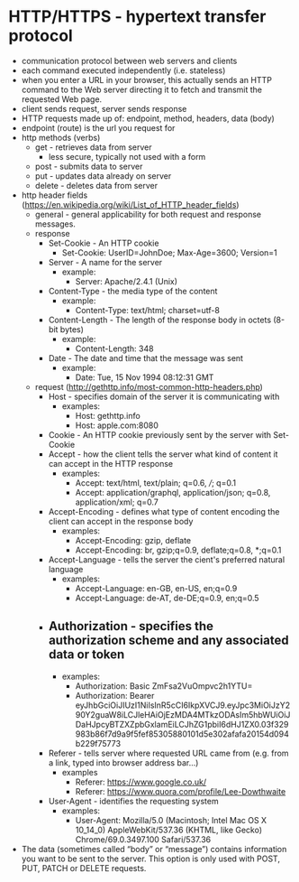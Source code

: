 <!--
.. title: http
.. slug: http
.. date: 2020-01-27 18:58:14 UTC-08:00
.. tags: 
.. category: 
.. link: 
.. description: 
.. type: text
-->

# HTTP/HTTPS - hypertext transfer protocol

- communication protocol between web servers and clients
- each command executed independently (i.e. stateless)
- when you enter a URL in your browser, this actually sends an HTTP command to the Web server directing it to fetch and transmit the requested Web page.
- client sends request, server sends response
- HTTP requests made up of: endpoint, method, headers, data (body)
- endpoint (route) is the url you request for
- http methods (verbs)
    - get - retrieves data from server
        - less secure, typically not used with a form
    - post - submits data to server
    - put - updates data already on server
    - delete - deletes data from server
- http header fields (https://en.wikipedia.org/wiki/List_of_HTTP_header_fields)
    - general - general applicability for both request and response messages.
    - response
        - Set-Cookie - An HTTP cookie
            - 	Set-Cookie: UserID=JohnDoe; Max-Age=3600; Version=1
        - Server - A name for the server
            - example:
                - Server: Apache/2.4.1 (Unix)
        - Content-Type - the media type of the content
            - example:
                - Content-Type: text/html; charset=utf-8
        - Content-Length - The length of the response body in octets (8-bit bytes)
            - example:
                - Content-Length: 348
        - Date - The date and time that the message was sent
            - example:
                - Date: Tue, 15 Nov 1994 08:12:31 GMT
    - request (http://gethttp.info/most-common-http-headers.php)
        - Host - specifies domain of the server it is communicating with
            - examples:
                - Host: gethttp.info
                - Host: apple.com:8080
        - Cookie - An HTTP cookie previously sent by the server with Set-Cookie
        - Accept - how the client tells the server what kind of content it can accept in the HTTP response
            - examples:
                - Accept: text/html, text/plain; q=0.6, */*; q=0.1
                - Accept: application/graphql, application/json; q=0.8, application/xml; q=0.7
        - Accept-Encoding - defines what type of content encoding the client can accept in the response body
            - examples:
                - Accept-Encoding: gzip, deflate
                - Accept-Encoding: br, gzip;q=0.9, deflate;q=0.8, *;q=0.1
        - Accept-Language - tells the server the cient's preferred natural language
            - examples:
                - Accept-Language: en-GB, en-US, en;q=0.9
                - Accept-Language: de-AT, de-DE;q=0.9, en;q=0.5
        - Authorization - specifies the authorization scheme and any associated data or token
            - 
            - examples:
                - Authorization: Basic ZmFsa2VuOmpvc2h1YTU=
                - Authorization: Bearer eyJhbGciOiJIUzI1NiIsInR5cCI6IkpXVCJ9.eyJpc3MiOiJzY290Y2guaW8iLCJleHAiOjEzMDA4MTkzODAsIm5hbWUiOiJDaHJpcyBTZXZpbGxlamEiLCJhZG1pbiI6dHJ1ZX0.03f329983b86f7d9a9f5fef85305880101d5e302afafa20154d094b229f75773
        - Referer - tells server where requested URL came from (e.g. from a link, typed into browser address bar...)
            - examples
                - Referer: https://www.google.co.uk/
                - Referer: https://www.quora.com/profile/Lee-Dowthwaite
        - User-Agent - identifies the requesting system
            - examples:
                - User-Agent: Mozilla/5.0 (Macintosh; Intel Mac OS X 10_14_0) AppleWebKit/537.36 (KHTML, like Gecko) Chrome/69.0.3497.100 Safari/537.36
- The data (sometimes called “body” or “message”) contains information you want to be sent to the server. This option is only used with POST, PUT, PATCH or DELETE requests.

